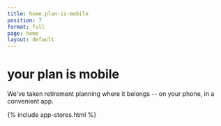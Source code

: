 ```yaml
---
title: home.plan-is-mobile
position: 7
format: full
page: home
layout: default
---
```


# your plan is mobile

We've taken retirement planning where it belongs -- on your phone, in a convenient app.

{% include app-stores.html %}

